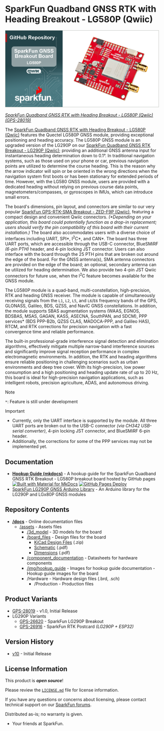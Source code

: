 SparkFun Quadband GNSS RTK with Heading Breakout - LG580P (Qwiic)
========================================

![SparkFun Quadband GNSS RTK with Heading Breakout - LG580P (Qwiic)](./banner-repo.png)

[*SparkFun Quadband GNSS RTK with Heading Breakout - LG580P (Qwiic) (GPS-28019)*](https://www.sparkfun.com/sparkfun-quadband-gnss-rtk-with-heading-breakout-lg580p-qwiic.html)


The [SparkFun Quadband GNSS RTK with Heading Breakout - LG580P (Qwiic)](https://www.sparkfun.com/sparkfun-quadband-gnss-rtk-with-heading-breakout-lg580p-qwiic.html) features the Quectel LG580P GNSS module, providing exceptional positioning and heading accuracy. The LG580P GNSS module is an upgraded version of the LG290P on our [SparkFun Quadband GNSS RTK Breakout - LG290P (Qwiic)](https://www.sparkfun.com/sparkfun-quadband-gnss-rtk-breakout-lg290p-qwiic.html); providing an additional GNSS antenna input for instantaneous heading determination down to 0.1&deg;. In traditional navigation systems, such as those used on your phone or car, previous navigation points are utilized to determine the course heading. This is the reason why the arrow indicator will spin or be oriented in the wrong directions when the navigation system first boots or has been stationary for extended periods of time. However, with the LG580 GNSS module, users are provided with a dedicated heading without relying on previous course data points, magnetometers/compasses, or gyroscopes in IMUs, which can introduce small errors.

The board's dimensions, pin layout, and connectors are similar to our very popular [SparkFun GPS-RTK-SMA Breakout - ZED-F9P (Qwiic)](https://www.sparkfun.com/sparkfun-gps-rtk-sma-breakout-zed-f9p-qwiic.html), featuring a compact design and convenient Qwiic connectors. *(\*Depending on your application, this board could potentially function as a drop-in replacement; users should verify the pin compatibility of this board with their current installation.)* The board also accommodates users with a diverse choice of interfaces including UART, SPI*, I<sup>2</sup>C*, and CAN*. The board has three UART ports, which are accessible through the USB-C connector, BlueSMiRF *(6-pin PTH)* header, and 4-pin locking JST connector. Users can also interface with the board through the 25 PTH pins that are broken out around the edge of the board. For the GNSS antenna(s), SMA antenna connectors are provided on the edge of the board; an optional, secondary antenna can be utilized for heading determination. We also provide two 4-pin JST Qwiic connectors for future use, when the I<sup>2</sup>C feature becomes available for the GNSS module.

The LG580P module is a quad-band, multi-constellation, high-precision, RTK and heading GNSS receiver. The module is capable of simultaneously receiving signals from the `L1`, `L2`, `L5`, and `L6`/`E6` frequency bands of the GPS, GLONASS, Galileo, BDS, QZSS, and NavIC GNSS constellations. In addition, the module supports SBAS augmentation systems (WAAS, EGNOS, BDSBAS, MSAS, GAGAN, KASS, ASECNA, SouthPAN, and SDCM), PPP services* (BDS PPP-B2b, QZSS CLAS, MADOCA-PPP, and Galileo HAS), RTCM, and RTK corrections for precision navigation with a fast convergence time and reliable performance.

The built-in professional-grade interference signal detection and elimination algorithms, effectively mitigate multiple narrow-band interference sources and significantly improve signal reception performance in complex electromagnetic environments. In addition, the RTK and heading algorithms ensure reliable positioning in challenging scenarios such as urban environments and deep tree cover. With its high-precision, low power consumption and a high positioning and heading update rate of up to 20 Hz, this board is ideal for high-precision navigation applications, such as intelligent robots, precision agriculture, ADAS, and autonomous driving.

> [!NOTE]
> `*`: Feature is still under development

> [!IMPORTANT]
> - Currently, only the UART interface is supported by the module. All three UART ports are broken out to the USB-C connector *(via CH342 USB-serial converter)*, 4-pin locking JST connector, and BlueSMiRF 6-pin header.
> - Additionally, the corrections for some of the PPP services may not be implemented yet.


Documentation
--------------

- **[Hookup Guide (mkdocs)](http://docs.sparkfun.com/SparkFun_GNSS_LG580P/)** - A hookup guide for the SparkFun Quadband GNSS RTK Breakout - LG580P breakout board hosted by GitHub pages<br>
  [![Built with Material for MkDocs](https://img.shields.io/badge/Material_for_MkDocs-526CFE?logo=MaterialForMkDocs&logoColor=white)](https://squidfunk.github.io/mkdocs-material/) [![GitHub Pages Deploy](https://github.com/sparkfun/SparkFun_GNSS_LG580P/actions/workflows/build_documentation.yml/badge.svg)](https://github.com/sparkfun/SparkFun_GNSS_LG580P/actions/workflows/build_documentation.yml)
- [SparkFun LG290P GNSS Arduino Library](https://github.com/sparkfun/SparkFun_LG290P_GNSS_Arduino_Library) - An Arduino library for the LG290P and LGx80P GNSS modules


Repository Contents
-------------------

- **[/docs](/docs/)** - Online documentation files
  - [/assets](/docs/assets/) - Assets files
    - [/3d_model](/docs/assets/3d_model/) - 3D models for the board
    - [/board_files](/docs/assets/board_files/) - Design files for the board
      - [KiCad Design Files](/docs/assets/board_files/kicad_files.zip) (.zip)
      - [Schematic](/docs/assets/board_files/schematic.pdf) (.pdf)
      - [Dimensions](/docs/assets/board_files/dimensions.pdf) (.pdf)
    - [/component_documentation](/docs/assets/component_documentation/) - Datasheets for hardware components
    - [/img/hookup_guide](/docs/assets/img/hookup_guide/) - Images for hookup guide documentation - Hookup guide images for the board
    - /Hardware - Hardware design files (.brd, .sch)
      - /Production - Production files


Product Variants
----------------

- [GPS-28019](https://www.sparkfun.com/sparkfun-quadband-gnss-rtk-with-heading-breakout-lg580p-qwiic.html) - v1.0, Initial Release
- LG290P Variants
  - [GPS-26620](https://www.sparkfun.com/sparkfun-quadband-gnss-rtk-breakout-lg290p-qwiic.html) - SparkFun LG290P Breakout
  - [GPS-26916](https://www.sparkfun.com/sparkfun-rtk-postcard.html) - SparkFun RTK Postcard *(LG290P + ESP32)*


Version History
---------------

- [v10](https://github.com/sparkfun/SparkFun_GNSS_LG580P/releases/tag/v10) - Initial Release


License Information
-------------------

This product is ***open source***!

Please review the [`LICENSE.md`](./LICENSE.md) file for license information.

If you have any questions or concerns about licensing, please contact technical support on our [SparkFun forums](https://forum.sparkfun.com/viewforum.php?f=152).

Distributed as-is; no warranty is given.

- Your friends at SparkFun.
